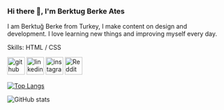### Hi there 👋, I'm Berktug Berke Ates 

I am Berktuğ Berke from Turkey, I make content on design and development. I love learning new things and improving myself every day.

Skills:  HTML / CSS



[<img src='https://cdn.jsdelivr.net/npm/simple-icons@3.0.1/icons/github.svg' alt='github' height='40'>](https://github.com/berktugates)  [<img src='https://cdn.jsdelivr.net/npm/simple-icons@3.0.1/icons/linkedin.svg' alt='linkedin' height='40'>](https://www.linkedin.com/in/berktugates/)  [<img src='https://cdn.jsdelivr.net/npm/simple-icons@3.0.1/icons/instagram.svg' alt='instagram' height='40'>](https://www.instagram.com/berktugates/)  [<img src='https://cdn.jsdelivr.net/npm/simple-icons@3.0.1/icons/reddit.svg' alt='Reddit' height='40'>](https://www.reddit.com/user/berktugates)  

[![Top Langs](https://github-readme-stats.vercel.app/api/top-langs/?username=berktugates)](https://github.com/anuraghazra/github-readme-stats)

![GitHub stats](https://github-readme-stats.vercel.app/api?username=berktugates&show_icons=true)  

